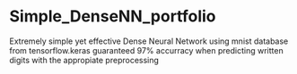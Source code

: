 # Simple_DenseNN_portfolio
Extremely simple yet effective Dense Neural Network using mnist database from tensorflow.keras
guaranteed 97% accurracy when predicting written digits with the appropiate preprocessing
